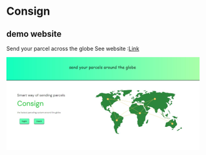 # Consign
## demo website

Send your parcel across the globe 
See website :[Link](https://amal-san.github.io/consign)

![demo](https://raw.githubusercontent.com/amal-san/consign/main/consign-ui/src/assets/demo.jpg)
